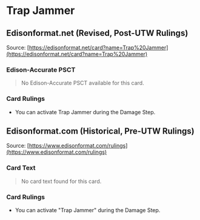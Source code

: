# Trap Jammer

## Edisonformat.net (Revised, Post-UTW Rulings)

Source: [https://edisonformat.net/card?name=Trap%20Jammer](https://edisonformat.net/card?name=Trap%20Jammer)

### Edison-Accurate PSCT

> No Edison-Accurate PSCT available for this card.

### Card Rulings

*   You can activate Trap Jammer during the Damage Step.


## Edisonformat.com (Historical, Pre-UTW Rulings)

Source: [https://www.edisonformat.com/rulings](https://www.edisonformat.com/rulings)

### Card Text

> No card text found for this card.

### Card Rulings

*   You can activate "Trap Jammer" during the Damage Step.



